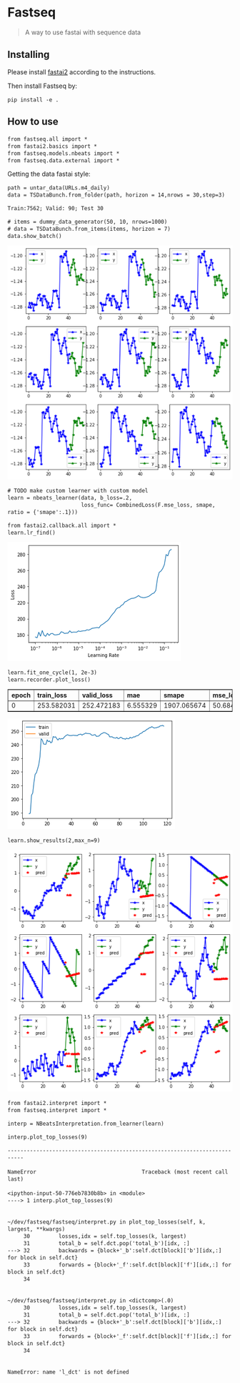 <!--

#################################################
### THIS FILE WAS AUTOGENERATED! DO NOT EDIT! ###
#################################################
# file to edit: nbs/index.ipynb
# command to build the docs after a change: nbdev_build_docs

-->

# Fastseq

> A way to use fastai with sequence data


## Installing

Please install [fastai2](https://dev.fast.ai/#Installing) according to the instructions.

Then install Fastseq by:
```
pip install -e .
```

## How to use
<div class="codecell" markdown="1">
<div class="input_area" markdown="1">

```
from fastseq.all import *
from fastai2.basics import *
from fastseq.models.nbeats import *
from fastseq.data.external import *
```

</div>

</div>

Getting the data fastai style:
<div class="codecell" markdown="1">
<div class="input_area" markdown="1">

```
path = untar_data(URLs.m4_daily)
data = TSDataBunch.from_folder(path, horizon = 14,nrows = 30,step=3)
```

</div>
<div class="output_area" markdown="1">

    Train:7562; Valid: 90; Test 30


</div>

</div>
<div class="codecell" markdown="1">
<div class="input_area" markdown="1">

```
# items = dummy_data_generator(50, 10, nrows=1000)
# data = TSDataBunch.from_items(items, horizon = 7)
data.show_batch()
```

</div>
<div class="output_area" markdown="1">


![png](docs/images/output_5_0.png)


</div>

</div>
<div class="codecell" markdown="1">
<div class="input_area" markdown="1">

```
# TODO make custom learner with custom model
learn = nbeats_learner(data, b_loss=.2,
                       loss_func= CombinedLoss(F.mse_loss, smape, ratio = {'smape':.1}))
```

</div>

</div>
<div class="codecell" markdown="1">
<div class="input_area" markdown="1">

```
from fastai2.callback.all import *
learn.lr_find()
```

</div>
<div class="output_area" markdown="1">






![png](docs/images/output_7_1.png)


</div>

</div>
<div class="codecell" markdown="1">
<div class="input_area" markdown="1">

```
learn.fit_one_cycle(1, 2e-3)
learn.recorder.plot_loss()
```

</div>
<div class="output_area" markdown="1">


<table border="1" class="dataframe">
  <thead>
    <tr style="text-align: left;">
      <th>epoch</th>
      <th>train_loss</th>
      <th>valid_loss</th>
      <th>mae</th>
      <th>smape</th>
      <th>mse_loss</th>
      <th>theta</th>
      <th>b_loss</th>
      <th>time</th>
    </tr>
  </thead>
  <tbody>
    <tr>
      <td>0</td>
      <td>253.582031</td>
      <td>252.472183</td>
      <td>6.555329</td>
      <td>1907.065674</td>
      <td>50.684994</td>
      <td>0.982327</td>
      <td>55.402950</td>
      <td>00:08</td>
    </tr>
  </tbody>
</table>



![png](docs/images/output_8_1.png)


</div>

</div>
<div class="codecell" markdown="1">
<div class="input_area" markdown="1">

```
learn.show_results(2,max_n=9)
```

</div>
<div class="output_area" markdown="1">






![png](docs/images/output_9_1.png)


</div>

</div>
<div class="codecell" markdown="1">
<div class="input_area" markdown="1">

```
from fastai2.interpret import *
from fastseq.interpret import *
```

</div>

</div>
<div class="codecell" markdown="1">
<div class="input_area" markdown="1">

```
interp = NBeatsInterpretation.from_learner(learn)
```

</div>
<div class="output_area" markdown="1">





</div>

</div>
<div class="codecell" markdown="1">
<div class="input_area" markdown="1">

```
interp.plot_top_losses(9)
```

</div>
<div class="output_area" markdown="1">


    ---------------------------------------------------------------------------

    NameError                                 Traceback (most recent call last)

    <ipython-input-50-776eb7830b8b> in <module>
    ----> 1 interp.plot_top_losses(9)
    

    ~/dev/fastseq/fastseq/interpret.py in plot_top_losses(self, k, largest, **kwargs)
         30         losses,idx = self.top_losses(k, largest)
         31         total_b = self.dct.pop('total_b')[idx, :]
    ---> 32         backwards = {block+'_b':self.dct[block]['b'][idx,:] for block in self.dct}
         33         forwards = {block+'_f':self.dct[block]['f'][idx,:] for block in self.dct}
         34 


    ~/dev/fastseq/fastseq/interpret.py in <dictcomp>(.0)
         30         losses,idx = self.top_losses(k, largest)
         31         total_b = self.dct.pop('total_b')[idx, :]
    ---> 32         backwards = {block+'_b':self.dct[block]['b'][idx,:] for block in self.dct}
         33         forwards = {block+'_f':self.dct[block]['f'][idx,:] for block in self.dct}
         34 


    NameError: name 'l_dct' is not defined


</div>

</div>
